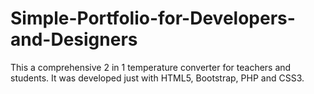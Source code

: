 # Simple-Portfolio-for-Developers-and-Designers
This a comprehensive 2 in 1 temperature converter for teachers and students. It was developed just with HTML5, Bootstrap, PHP and CSS3.
